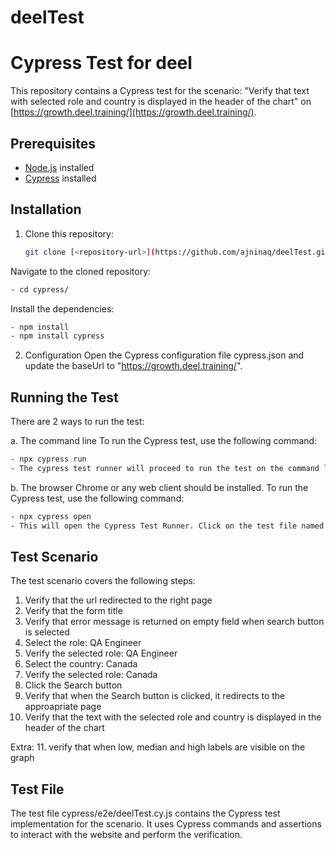 # deelTest

# Cypress Test for deel

This repository contains a Cypress test for the scenario: "Verify that text with selected role and country is displayed in the header of the chart" on [https://growth.deel.training/](https://growth.deel.training/).

## Prerequisites

- [Node.js](https://nodejs.org) installed
- [Cypress](https://www.cypress.io/) installed

## Installation

1. Clone this repository:
   ```bash
   git clone [<repository-url>](https://github.com/ajninaq/deelTest.git)
Navigate to the cloned repository:
   ```bash
   - cd cypress/
 ```
 Install the dependencies:
   ```bash
   - npm install
   - npm install cypress
   ```

2. Configuration
Open the Cypress configuration file cypress.json and update the baseUrl to "https://growth.deel.training/".

## Running the Test
There are 2 ways to run the test:

a. The command line
To run the Cypress test, use the following command:

   ```bash
   - npx cypress run
   - The cypress test runner will proceed to run the test on the command line
   ```

b. The browser
Chrome or any web client should be installed.
To run the Cypress test, use the following command:
   ```bash
   - npx cypress open
   - This will open the Cypress Test Runner. Click on the test file named deelTest.cy.js to run the test.
   ```

## Test Scenario
The test scenario covers the following steps:

1. Verify that the url redirected to the right page
2. Verify that the form title
3. Verify that error message is returned on empty field when search button is selected
4. Select the role: QA Engineer
5. Verify the selected role: QA Engineer
6. Select the country: Canada
7. Verify the selected role: Canada
8. Click the Search button
9. Verify that when the Search button is clicked, it redirects to the approapriate page 
10. Verify that the text with the selected role and country is displayed in the header of the chart

Extra:
11.  verify that when low, median and high labels are visible on the graph


## Test File
The test file cypress/e2e/deelTest.cy.js contains the Cypress test implementation for the scenario. It uses Cypress commands and assertions to interact with the website and perform the verification.

